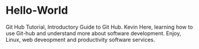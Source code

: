 # Hello-World
Git Hub Tutorial,
Introductory Guide to Git Hub.
Kevin Here, learning how to use Git-hub and understand more about software development.
Enjoy, Linux, web deveopment and productivity software services.
